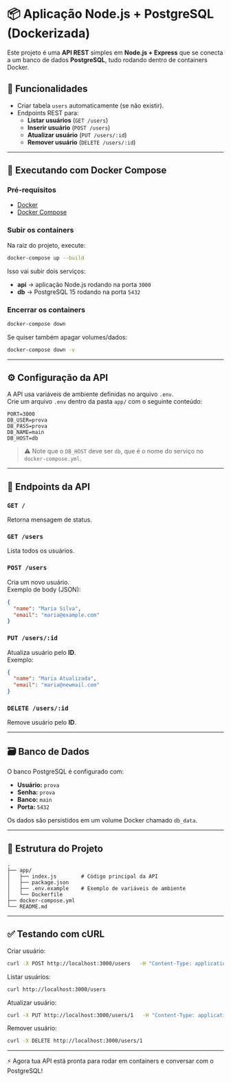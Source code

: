 # 📦 Aplicação Node.js + PostgreSQL (Dockerizada)

Este projeto é uma **API REST** simples em **Node.js + Express** que se conecta a um banco de dados **PostgreSQL**, tudo rodando dentro de containers Docker.

## 🚀 Funcionalidades

- Criar tabela `users` automaticamente (se não existir).
- Endpoints REST para:
  - **Listar usuários** (`GET /users`)
  - **Inserir usuário** (`POST /users`)
  - **Atualizar usuário** (`PUT /users/:id`)
  - **Remover usuário** (`DELETE /users/:id`)

---

## 🐳 Executando com Docker Compose

### Pré-requisitos

- [Docker](https://docs.docker.com/get-docker/)  
- [Docker Compose](https://docs.docker.com/compose/)

### Subir os containers

Na raiz do projeto, execute:

```bash
docker-compose up --build
```

Isso vai subir dois serviços:

- **api** → aplicação Node.js rodando na porta `3000`
- **db** → PostgreSQL 15 rodando na porta `5432`

### Encerrar os containers

```bash
docker-compose down
```

Se quiser também apagar volumes/dados:

```bash
docker-compose down -v
```

---

## ⚙️ Configuração da API

A API usa variáveis de ambiente definidas no arquivo `.env`.  
Crie um arquivo `.env` dentro da pasta `app/` com o seguinte conteúdo:

```env
PORT=3000
DB_USER=prova
DB_PASS=prova
DB_NAME=main
DB_HOST=db
```

> ⚠️ Note que o `DB_HOST` deve ser `db`, que é o nome do serviço no `docker-compose.yml`.

---

## 📡 Endpoints da API

### `GET /`
Retorna mensagem de status.

### `GET /users`
Lista todos os usuários.

### `POST /users`
Cria um novo usuário.  
Exemplo de body (JSON):

```json
{
  "name": "Maria Silva",
  "email": "maria@example.com"
}
```

### `PUT /users/:id`
Atualiza usuário pelo **ID**.  
Exemplo:

```json
{
  "name": "Maria Atualizada",
  "email": "maria@newmail.com"
}
```

### `DELETE /users/:id`
Remove usuário pelo **ID**.

---

## 🗃️ Banco de Dados

O banco PostgreSQL é configurado com:

- **Usuário:** `prova`
- **Senha:** `prova`
- **Banco:** `main`
- **Porta:** `5432`

Os dados são persistidos em um volume Docker chamado `db_data`.

---

## 📂 Estrutura do Projeto

```
.
├── app/
│   ├── index.js        # Código principal da API
│   ├── package.json
│   ├── .env.example    # Exemplo de variáveis de ambiente
│   └── Dockerfile
├── docker-compose.yml
└── README.md
```

---

## ✅ Testando com cURL

Criar usuário:
```bash
curl -X POST http://localhost:3000/users   -H "Content-Type: application/json"   -d '{"name":"João","email":"joao@example.com"}'
```

Listar usuários:
```bash
curl http://localhost:3000/users
```

Atualizar usuário:
```bash
curl -X PUT http://localhost:3000/users/1   -H "Content-Type: application/json"   -d '{"name":"João Alterado","email":"joao@novo.com"}'
```

Remover usuário:
```bash
curl -X DELETE http://localhost:3000/users/1
```

---

⚡ Agora tua API está pronta para rodar em containers e conversar com o PostgreSQL!

